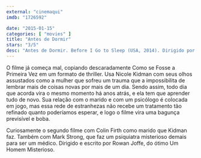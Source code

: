```yaml
---
external: "cinemaqui"
imdb: "1726592"

date: "2015-01-15"
categories: [ "movies" ]
title: "Antes de Dormir"
stars: "3/5"
desc: "Antes de Dormir. Before I Go to Sleep (USA, 2014). Dirigido por Rowan Joffe. Escrito por Rowan Joffe, S.J. Watson. Com Nicole Kidman, Colin Firth, Mark Strong, Ben Crompton, Anne-Marie Duff, Adam Levy, Gabriel Strong, Flynn MacArthur, Dean-Charles Chapman."
---
```

O filme já começa mal, copiando descaradamente Como se Fosse a Primeira Vez em um formato de thriller. Usa Nicole Kidman com seus olhos assustados como a mulher que sofreu um trauma que a impossibilita de lembrar mais de coisas novas por mais de um dia. Sendo assim, todo dia que acorda vira o mesmo momento há anos atrás, e ela tem que aprender tudo de novo. Sua relação com o marido e com um psicólogo é colocada em jogo, mas essa rede de estranhezas não recebe um tratamento tão refinado quanto poderíamos esperar, e logo o filme vira uma bagunça previsível e boba.

Curiosamente o segundo filme com Colin Firth como marido que Kidman faz. Também com Mark Strong, que faz um psiquiatra misterioso demais para ser um médico. Dirigido e escrito por Rowan Joffe, do ótimo Um Homem Misterioso.
